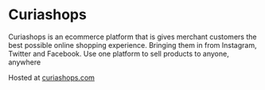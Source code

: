 # Curiashops

Curiashops is an ecommerce platform that is gives merchant customers the best possible online shopping experience. Bringing them in from Instagram, Twitter and Facebook. Use one platform to sell products to anyone, anywhere

Hosted at [curiashops.com](https://curiashop.com)
